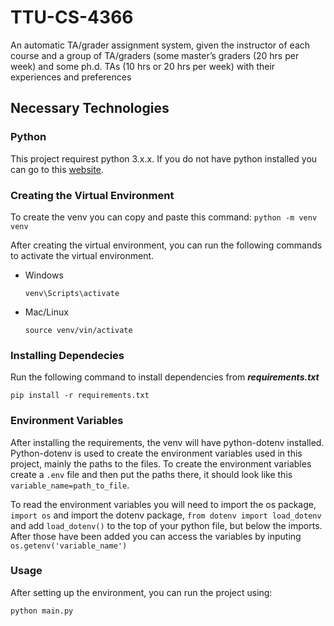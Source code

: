 # TTU-CS-4366

An automatic TA/grader assignment system, given the instructor of each course and a group of TA/graders (some master’s graders (20 hrs per week) and some ph.d. TAs (10 hrs or 20 hrs per week) with their experiences and preferences

## Necessary Technologies

### Python

This project requirest python 3.x.x. If you do not have python installed you can go to this [website](https://www.python.org/downloads/).

### Creating the Virtual Environment

To create the venv you can copy and paste this command: `python -m venv venv`

After creating the virtual environment, you can run the following commands to activate the virtual environment.

- Windows

  `venv\Scripts\activate`

- Mac/Linux

  `source venv/vin/activate`

### Installing Dependecies

Run the following command to install dependencies from **_requirements.txt_**

`pip install -r requirements.txt`

### Environment Variables

After installing the requirements, the venv will have python-dotenv installed. Python-dotenv is used to create the environment variables used in this project, mainly the paths to the files. To create the environment variables create a `.env` file and then put the paths there, it should look like this `variable_name=path_to_file`.

To read the environment variables you will need to import the os package, `import os` and import the dotenv package, `from dotenv import load_dotenv` and add `load_dotenv()` to the top of your python file, but below the imports. After those have been added you can access the variables by inputing `os.getenv('variable_name')`

### Usage

After setting up the environment, you can run the project using:

`python main.py`
